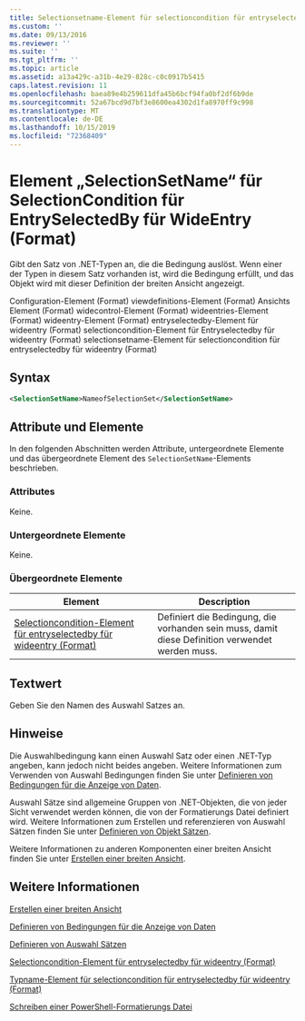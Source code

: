 ```yaml
---
title: Selectionsetname-Element für selectioncondition für entryselectedby für wideentry (Format) | Microsoft-Dokumentation
ms.custom: ''
ms.date: 09/13/2016
ms.reviewer: ''
ms.suite: ''
ms.tgt_pltfrm: ''
ms.topic: article
ms.assetid: a13a429c-a31b-4e29-828c-c0c0917b5415
caps.latest.revision: 11
ms.openlocfilehash: baea89e4b259611dfa45b6bcf94fa0bf2df6b9de
ms.sourcegitcommit: 52a67bcd9d7bf3e8600ea4302d1fa8970ff9c998
ms.translationtype: MT
ms.contentlocale: de-DE
ms.lasthandoff: 10/15/2019
ms.locfileid: "72368409"
---
```

# <a name="selectionsetname-element-for-selectioncondition-for-entryselectedby-for-wideentry-format"></a>Element „SelectionSetName“ für SelectionCondition für EntrySelectedBy für WideEntry (Format)

Gibt den Satz von .NET-Typen an, die die Bedingung auslöst. Wenn einer der Typen in diesem Satz vorhanden ist, wird die Bedingung erfüllt, und das Objekt wird mit dieser Definition der breiten Ansicht angezeigt.

Configuration-Element (Format) viewdefinitions-Element (Format) Ansichts Element (Format) widecontrol-Element (Format) wideentries-Element (Format) wideentry-Element (Format) entryselectedby-Element für wideentry (Format) selectioncondition-Element für Entryselectedby für wideentry (Format) selectionsetname-Element für selectioncondition für entryselectedby für wideentry (Format)

## <a name="syntax"></a>Syntax

```xml
<SelectionSetName>NameofSelectionSet</SelectionSetName>
```

## <a name="attributes-and-elements"></a>Attribute und Elemente

In den folgenden Abschnitten werden Attribute, untergeordnete Elemente und das übergeordnete Element des `SelectionSetName`-Elements beschrieben.

### <a name="attributes"></a>Attributes

Keine.

### <a name="child-elements"></a>Untergeordnete Elemente

Keine.

### <a name="parent-elements"></a>Übergeordnete Elemente

|Element|Description|
|-------------|-----------------|
|[Selectioncondition-Element für entryselectedby für wideentry (Format)](./selectioncondition-element-for-entryselectedby-for-widecontrol-format.md)|Definiert die Bedingung, die vorhanden sein muss, damit diese Definition verwendet werden muss.|

## <a name="text-value"></a>Textwert

Geben Sie den Namen des Auswahl Satzes an.

## <a name="remarks"></a>Hinweise

Die Auswahlbedingung kann einen Auswahl Satz oder einen .NET-Typ angeben, kann jedoch nicht beides angeben. Weitere Informationen zum Verwenden von Auswahl Bedingungen finden Sie unter [Definieren von Bedingungen für die Anzeige von Daten](./defining-conditions-for-displaying-data.md).

Auswahl Sätze sind allgemeine Gruppen von .NET-Objekten, die von jeder Sicht verwendet werden können, die von der Formatierungs Datei definiert wird. Weitere Informationen zum Erstellen und referenzieren von Auswahl Sätzen finden Sie unter [Definieren von Objekt Sätzen](./defining-selection-sets.md).

Weitere Informationen zu anderen Komponenten einer breiten Ansicht finden Sie unter [Erstellen einer breiten Ansicht](./creating-a-wide-view.md).

## <a name="see-also"></a>Weitere Informationen

[Erstellen einer breiten Ansicht](./creating-a-wide-view.md)

[Definieren von Bedingungen für die Anzeige von Daten](./defining-conditions-for-displaying-data.md)

[Definieren von Auswahl Sätzen](./defining-selection-sets.md)

[Selectioncondition-Element für entryselectedby für wideentry (Format)](./selectioncondition-element-for-entryselectedby-for-widecontrol-format.md)

[Typname-Element für selectioncondition für entryselectedby für wideentry (Format)](./typename-element-for-selectioncondition-for-entryselectedby-for-widecontrol-format.md)

[Schreiben einer PowerShell-Formatierungs Datei](./writing-a-powershell-formatting-file.md)
